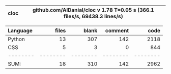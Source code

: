 cloc|github.com/AlDanial/cloc v 1.78  T=0.05 s (366.1 files/s, 69438.3 lines/s)
--- | ---

Language|files|blank|comment|code
:-------|-------:|-------:|-------:|-------:
Python|13|307|142|2118
CSS|5|3|0|844
--------|--------|--------|--------|--------
SUM:|18|310|142|2962
